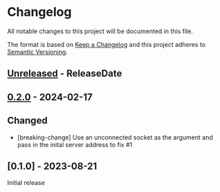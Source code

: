# Changelog

All notable changes to this project will be documented in this file.

The format is based on [Keep a Changelog](http://keepachangelog.com/en/1.0.0/)
and this project adheres to [Semantic Versioning](http://semver.org/spec/v2.0.0.html).

<!-- next-header -->
## [Unreleased] - ReleaseDate

## [0.2.0] - 2024-02-17

## Changed

- [breaking-change] Use an unconnected socket as the argument and pass in the inital server address to fix #1

## [0.1.0] - 2023-08-21

Initial release

<!-- next-url -->
[Unreleased]: https://github.com/kiranshila/tftp_client/compare/v0.2.0...HEAD
[0.2.0]: https://github.com/kiranshila/tftp_client/compare/v0.1.0...v0.2.0